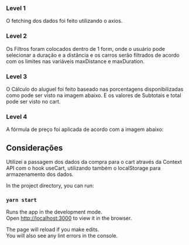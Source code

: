 

### Level 1

O fetching dos dados foi feito utilizando o axios. 

### Level 2 

Os Filtros foram colocados dentro de 1 form, onde o usuário pode selecionar a duração e a distância e os carros serão filtrados de acordo com os limites nas variáveis maxDistance e maxDuration.

### Level 3

O Cálculo do aluguel foi feito baseado nas porcentagens disponibilizadas como pode ser visto na imagem abaixo. E os valores de Subtotais e total pode ser visto no cart.

### Level 4

A fórmula de preço foi aplicada de acordo com a imagem abaixo:


## Considerações 

Utilizei a passagem dos dados da compra para o cart através da Context API com o hook useCart, utilizando também o localStorage para armazenamento dos dados.





In the project directory, you can run:

### `yarn start`

Runs the app in the development mode.\
Open [http://localhost:3000](http://localhost:3000) to view it in the browser.

The page will reload if you make edits.\
You will also see any lint errors in the console.
